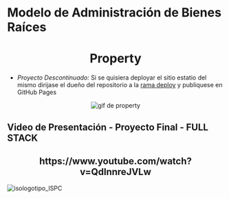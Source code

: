 # Modelo de Administración de Bienes Raíces

<h1 align="center">Property</h1>

- _Proyecto Descontinuado:_ Si se quisiera deployar el sitio estatio del mismo dirijase el dueño del repositorio a la [rama deploy](https://github.com/NicoRojo62/FullStackDevIspc/tree/deploy) y publiquese en GitHub Pages

<p align="center">
<img src="https://user-images.githubusercontent.com/95236196/200439073-b806cef5-1728-4d87-a816-98d8525380ee.gif" alt="gif de property"/>
</p>

## Video de Presentación - Proyecto Final - FULL STACK

<h2 align="center">https://www.youtube.com/watch?v=QdlnnreJVLw</h2>


![isologotipo_ISPC](https://user-images.githubusercontent.com/95236196/193440003-0dbe289b-01f5-4d98-934c-1b39cff81730.png)
